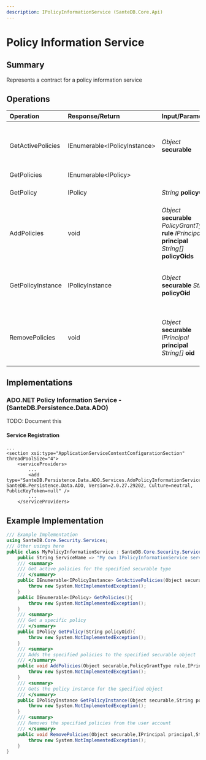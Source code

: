 ```yaml
---
description: IPolicyInformationService (SanteDB.Core.Api)
---
```


# Policy Information Service

## Summary

Represents a contract for a policy information service

## Operations

| Operation | Response/Return | Input/Parameter | Description |
| :--- | :--- | :--- | :--- |
| GetActivePolicies | IEnumerable&lt;IPolicyInstance&gt; | _Object_ **securable** | Get active policies for the specified securable type |
| GetPolicies | IEnumerable&lt;IPolicy&gt; |  | TODO |
| GetPolicy | IPolicy | _String_ **policyOid** | Get a specific policy |
| AddPolicies | void | _Object_ **securable** _PolicyGrantType_ **rule** _IPrincipal_ **principal** _String\[\]_ **policyOids** | Adds the specified policies to the specified securable object |
| GetPolicyInstance | IPolicyInstance | _Object_ **securable** _String_ **policyOid** | Gets the policy instance for the specified object |
| RemovePolicies | void | _Object_ **securable** _IPrincipal_ **principal** _String\[\]_ **oid** | Removes the specified policies from the user account |

## Implementations

### ADO.NET Policy Information Service - \(SanteDB.Persistence.Data.ADO\)

TODO: Document this

#### Service Registration

```markup
...
<section xsi:type="ApplicationServiceContextConfigurationSection" threadPoolSize="4">
    <serviceProviders>
        ...
        <add type="SanteDB.Persistence.Data.ADO.Services.AdoPolicyInformationService, SanteDB.Persistence.Data.ADO, Version=2.0.27.29202, Culture=neutral, PublicKeyToken=null" />
        ...
    </serviceProviders>
```

## Example Implementation

```csharp
/// Example Implementation
using SanteDB.Core.Security.Services;
/// Other usings here
public class MyPolicyInformationService : SanteDB.Core.Security.Services.IPolicyInformationService { 
    public String ServiceName => "My own IPolicyInformationService service";
    /// <summary>
    /// Get active policies for the specified securable type
    /// </summary>
    public IEnumerable<IPolicyInstance> GetActivePolicies(Object securable){
        throw new System.NotImplementedException();
    }
    public IEnumerable<IPolicy> GetPolicies(){
        throw new System.NotImplementedException();
    }
    /// <summary>
    /// Get a specific policy
    /// </summary>
    public IPolicy GetPolicy(String policyOid){
        throw new System.NotImplementedException();
    }
    /// <summary>
    /// Adds the specified policies to the specified securable object
    /// </summary>
    public void AddPolicies(Object securable,PolicyGrantType rule,IPrincipal principal,String[] policyOids){
        throw new System.NotImplementedException();
    }
    /// <summary>
    /// Gets the policy instance for the specified object
    /// </summary>
    public IPolicyInstance GetPolicyInstance(Object securable,String policyOid){
        throw new System.NotImplementedException();
    }
    /// <summary>
    /// Removes the specified policies from the user account
    /// </summary>
    public void RemovePolicies(Object securable,IPrincipal principal,String[] oid){
        throw new System.NotImplementedException();
    }
}
```


